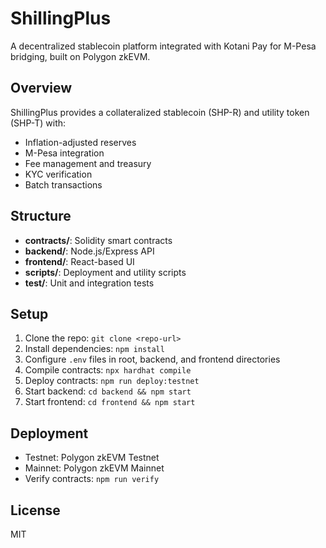 # ShillingPlus

A decentralized stablecoin platform integrated with Kotani Pay for M-Pesa bridging, built on Polygon zkEVM.

## Overview
ShillingPlus provides a collateralized stablecoin (SHP-R) and utility token (SHP-T) with:
- Inflation-adjusted reserves
- M-Pesa integration
- Fee management and treasury
- KYC verification
- Batch transactions

## Structure
- **contracts/**: Solidity smart contracts
- **backend/**: Node.js/Express API
- **frontend/**: React-based UI
- **scripts/**: Deployment and utility scripts
- **test/**: Unit and integration tests

## Setup
1. Clone the repo: `git clone <repo-url>`
2. Install dependencies: `npm install`
3. Configure `.env` files in root, backend, and frontend directories
4. Compile contracts: `npx hardhat compile`
5. Deploy contracts: `npm run deploy:testnet`
6. Start backend: `cd backend && npm start`
7. Start frontend: `cd frontend && npm start`

## Deployment
- Testnet: Polygon zkEVM Testnet
- Mainnet: Polygon zkEVM Mainnet
- Verify contracts: `npm run verify`

## License
MIT
